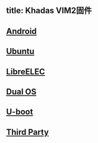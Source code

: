title: Khadas VIM2固件
---

## [Android](/zh-cn/vim2/FirmwareAndroid.html)
## [Ubuntu](/zh-cn/vim2/FirmwareUbuntu.html)
## [LibreELEC](/zh-cn/vim2/FirmwareLibreelec.html)
## [Dual OS](/zh-cn/vim2/FirmwareDualos.html)
## [U-boot](/zh-cn/vim2/FirmwareUboot.html)
## [Third Party](/zh-cn/vim2/FirmwareThirdparty.html)
